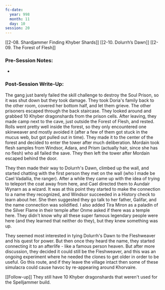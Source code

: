 ```yaml
---
fc-date:
  year: 998
  month: 11
  day: 10
session: 20
---
```

[[2-08. Shardjammer Finding Khyber Shards]] [[2-10. Dolurrh’s Dawn]] [[2-09. The Forest of Flesh]]

### Pre-Session Notes:
* 


### Post-Session Write-Up:
The gang just barely failed the skill challenge to destroy the Soul Prison, so it was shut down but they took damage. They took Doria's family back to the other room, covered her bottom half, and let them grieve. The other prisoners escaped through the back staircase. They looked around and grabbed 10 Khyber dragonshards from the prison cells. After leaving, they made camp next to the cave, just outside the Forest of Flesh, and rested. Rolls went pretty well inside the forest, so they only encountered one skinweaver and mostly avoided it (after a few of them got stuck in the mucus web, but got pulled out in time). They made it to the center of the forest and decided to enter the tower after much deliberation. Mordain took flesh samples from Windsor, Adara, and Prism (actually hair, since she has no flesh) who all failed the save. They then left the tower after Mordain escaped behind the door.

They then made their way to Dolurrh's Dawn, climbed up the wall, and started chatting with the first person they met on the wall (who I made be Cael Vadallia, the ranger). After a while they came up with the idea of trying to teleport the coat away from here, and Cael directed them to Aundair Wynarn as a wizard. It was at this point they started to make the connection to a name they recognized, and Windsor succeeded in a History check to learn about her. She then suggested they go talk to her father, Galifar, and the name connection was solidified. I also added Tira Miron as a paladin of the Silver Flame in their temple after Onme asked if there was a temple here. They didn't know why all these super famous legendary people were here (and they learned that neither do they), but they knew something was up.

They seemed most interested in tying Dolurrh's Dawn to the Fleshweaver and his quest for power. But then once they heard the name, they started connecting it to an afterlife - like a famous person heaven. But after more discussion, they decided it could still be the Fleshweaver, and this was an ongoing experiment where he needed the clones to get older in order to be useful. Go this route, and if they leave the village intact then some of these simulacra could cause havoc by re-appearing around Khorvaire.

[[Follow-up]] They still have 10 Khyber dragonshards that weren't used for the Spelljammer build.